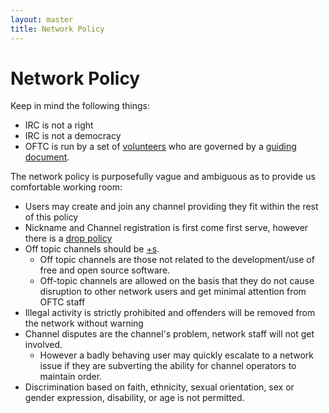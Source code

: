 ```yaml
---
layout: master
title: Network Policy
---
```


# Network Policy

Keep in mind the following things:

 * IRC is not a right
 * IRC is not a democracy
 * OFTC is run by a set of [volunteers](/staff) who are governed by a
[guiding document](/constitution).

The network policy is purposefully vague and ambiguous as to provide us
comfortable working room:

 * Users may create and join any channel providing they fit within the rest of
this policy
 * Nickname and Channel registration is first come first serve, however there
is a [drop policy](/FAQ/Services/#i-want-to-register-a-nickname-someone-else-already-has)
 * Off topic channels should be [+s](/ChannelModes).
   - Off topic channels are those not related to the development/use of free and
open source software.
   - Off-topic channels are allowed on the basis that they do not cause
disruption to other network users and get minimal attention from OFTC staff
 * Illegal activity is strictly prohibited and offenders will be removed from
the network without warning
 * Channel disputes are the channel's problem, network staff will not get
involved.
   - However a badly behaving user may quickly escalate to a network issue if
they are subverting the ability for channel operators to maintain order.
 * Discrimination based on faith, ethnicity, sexual orientation, sex or gender 
expression, disability, or age is not permitted.
